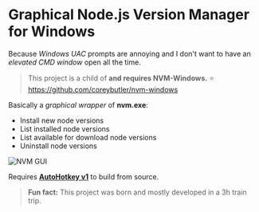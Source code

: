 # Graphical Node.js Version Manager for Windows
Because *Windows UAC* prompts are annoying and I don't want to have an *elevated CMD window* open all the time.

> This project is a child of **and requires NVM-Windows.**
> ⭐ https://github.com/coreybutler/nvm-windows


Basically a *graphical wrapper* of **nvm.exe**:
- Install new node versions
- List installed node versions
- List available for download node versions
- Uninstall node versions

![NVM GUI](https://github.com/user-attachments/assets/4a511430-2597-4ba5-96a5-43b4dbb8fdf4)

Requires [**AutoHotkey v1**](https://www.autohotkey.com/) to build from source.
> **Fun fact:** This project was born and mostly developed in a 3h train trip.
